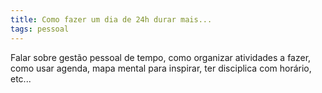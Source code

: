 ```yaml
---
title: Como fazer um dia de 24h durar mais...
tags: pessoal
---
```


Falar sobre gestão pessoal de tempo, como organizar atividades
a fazer, como usar agenda, mapa mental para inspirar, ter disciplica
com horário, etc...
